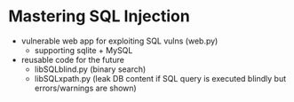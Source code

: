 # Mastering SQL Injection
- vulnerable web app for exploiting SQL vulns (web.py)
    - supporting sqlite + MySQL
- reusable code for the future
    - libSQLblind.py (binary search)
    - libSQLxpath.py (leak DB content if SQL query is executed blindly but errors/warnings are shown)


